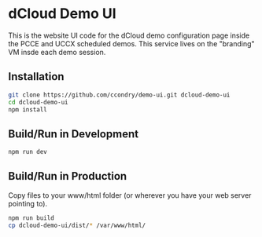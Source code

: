 # dCloud Demo UI
This is the website UI code for the dCloud demo configuration page inside the
PCCE and UCCX scheduled demos. This service lives on the "branding" VM insde
each demo session.

## Installation
```sh
git clone https://github.com/ccondry/demo-ui.git dcloud-demo-ui
cd dcloud-demo-ui
npm install
```

## Build/Run in Development
```sh
npm run dev
```

## Build/Run in Production
Copy files to your www/html folder (or wherever you have your web server pointing to).
```sh
npm run build
cp dcloud-demo-ui/dist/* /var/www/html/
```
